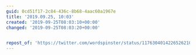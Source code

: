 ```yaml
---
guid: 0cd51f17-2c84-436c-8b68-4aac60a1967e
title: '2019.09.25, 10:03'
created: '2019-09-25T08:03:10+00:00'
changed: '2019-09-25T08:03:20+00:00'


repost_of: 'https://twitter.com/wordspinster/status/1176304014226526210?s=20'
---
```


